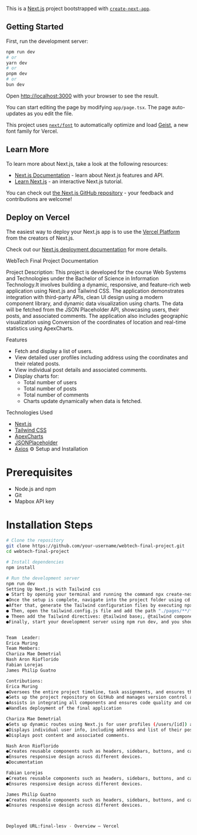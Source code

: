 This is a [Next.js](https://nextjs.org) project bootstrapped with [`create-next-app`](https://nextjs.org/docs/app/api-reference/cli/create-next-app).

## Getting Started

First, run the development server:

```bash
npm run dev
# or
yarn dev
# or
pnpm dev
# or
bun dev
```

Open [http://localhost:3000](http://localhost:3000) with your browser to see the result.

You can start editing the page by modifying `app/page.tsx`. The page auto-updates as you edit the file.

This project uses [`next/font`](https://nextjs.org/docs/app/building-your-application/optimizing/fonts) to automatically optimize and load [Geist](https://vercel.com/font), a new font family for Vercel.

## Learn More

To learn more about Next.js, take a look at the following resources:

- [Next.js Documentation](https://nextjs.org/docs) - learn about Next.js features and API.
- [Learn Next.js](https://nextjs.org/learn) - an interactive Next.js tutorial.

You can check out [the Next.js GitHub repository](https://github.com/vercel/next.js) - your feedback and contributions are welcome!

## Deploy on Vercel

The easiest way to deploy your Next.js app is to use the [Vercel Platform](https://vercel.com/new?utm_medium=default-template&filter=next.js&utm_source=create-next-app&utm_campaign=create-next-app-readme) from the creators of Next.js.

Check out our [Next.js deployment documentation](https://nextjs.org/docs/app/building-your-application/deploying) for more details.

WebTech Final Project Documentation

 Project Description:
This project is developed for the course Web Systems and Technologies under the Bachelor of Science in Information Technology.It involves building a dynamic, responsive, and feature-rich web application using Next.js and Tailwind CSS. The application demonstrates integration with third-party APIs, clean UI design using a modern component library, and dynamic data visualization using charts. The data will be fetched from the JSON Placeholder API, showcasing users, their posts, and associated comments. The application also includes geographic visualization using Conversion of  the coordinates of location and real-time statistics using ApexCharts.

 Features
- Fetch and display a list of users.
- View detailed user profiles including address using the coordinates and their related posts.
- View individual post details and associated comments.
- Display charts for:
  - Total number of users
  - Total number of posts
  - Total number of comments
  - Charts update dynamically when data is fetched.


 Technologies Used
- [Next.js](https://nextjs.org/)
- [Tailwind CSS](https://tailwindcss.com/)
- [ApexCharts](https://apexcharts.com/)
- [JSONPlaceholder](https://jsonplaceholder.typicode.com/)
- [Axios](https://axios-http.com/) 
⚙️ Setup and Installation
# Prerequisites
- Node.js and npm
- Git
- Mapbox API key

# Installation Steps
```bash
# Clone the repository
git clone https://github.com/your-username/webtech-final-project.git
cd webtech-final-project

# Install dependencies
npm install

# Run the development server
npm run dev
Setting Up Next.js with Tailwind css 
● Start by opening your terminal and running the command npx create-next-app@latest followed by your desired project name. This will generate a new Next.js project with the necessary files and folder structure. 
●Once the setup is complete, navigate into the project folder using cd project-name. Next, install Tailwind CSS along with PostCSS and Autoprefixer by running npm install -D tailwindcss postcss autoprefixer. 
●After that, generate the Tailwind configuration files by executing npx tailwindcss init -p. This will create a tailwind.config.js and a postcss.config.js file.
● Then, open the tailwind.config.js file and add the path "./pages/**/*.{js,ts,jsx,tsx}" and "./components/**/*.{js,ts,jsx,tsx}" to the content array so Tailwind can scan these files for class names. Now, go to the styles/globals.css file and remove any unused styles
● Theen add the Tailwind directives: @tailwind base;, @tailwind components;, and @tailwind utilities; at the top of the file. 
●Finally, start your development server using npm run dev, and you should now have a working Next.js project styled with Tailwind CSS.


Team  Leader:
Erica Muring
Team Members:
Chariza Mae Demetrial
Nash Aron Rioflorido
Fabian Lorejas
James Philip Guatno

Contributions: 
Erica Muring
●Oversees the entire project timeline, task assignments, and ensures the team meets deadlines.
●Sets up the project repository on GitHub and manages version control and branches.
●Assists in integrating all components and ensures code quality and consistency.
●Handles deployment of the final application

Chariza Mae Demetrial 
●Sets up dynamic routes using Next.js for user profiles (/users/[id]) and post details (/posts/[id]).
●Displays individual user info, including address and list of their posts.
●Displays post content and associated comments.

Nash Aron Rioflorido
●Creates reusable components such as headers, sidebars, buttons, and cards.
●Ensures responsive design across different devices.
●Documentation 

Fabian Lorejas
●Creates reusable components such as headers, sidebars, buttons, and cards.
●Ensures responsive design across different devices.

James Philip Guatno
●Creates reusable components such as headers, sidebars, buttons, and cards.
●Ensures responsive design across different devices.



Deployed URL:final-lesv - Overview – Vercel

